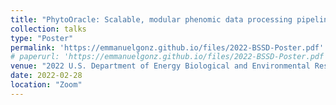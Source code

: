 ```yaml
---
title: "PhytoOracle: Scalable, modular phenomic data processing pipelines"
collection: talks
type: "Poster"
permalink: 'https://emmanuelgonz.github.io/files/2022-BSSD-Poster.pdf' #/talks/2022-DOE
# paperurl: 'https://emmanuelgonz.github.io/files/2022-BSSD-Poster.pdf'
venue: "2022 U.S. Department of Energy Biological and Environmental Research (BER) Biological Systems Science Division Principal Investigator (PI) Annual Meeting"
date: 2022-02-28
location: "Zoom"
---
```

